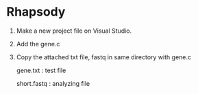 # Rhapsody

1. Make a new project file on Visual Studio.
2. Add the gene.c
3. Copy the attached txt file, fastq in same directory with gene.c

   gene.txt : test file
  
   short.fastq : analyzing file
  
